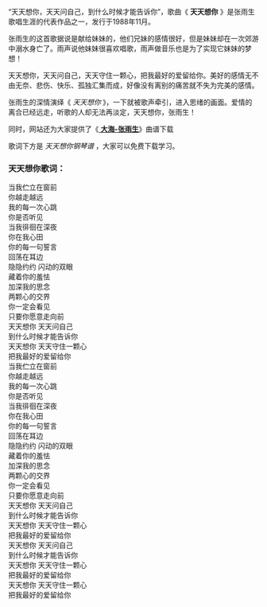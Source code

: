 

“天天想你，天天问自己，到什么时候才能告诉你”，歌曲《 **天天想你** 》是张雨生歌唱生涯的代表作品之一，发行于1988年11月。

张雨生的这首歌据说是献给妹妹的，他们兄妹的感情很好，但是妹妹却在一次郊游中溺水身亡了。雨声说他妹妹很喜欢唱歌，雨声做音乐也是为了实现它妹妹的梦想！

天天想你，天天问自己，天天守住一颗心，把我最好的爱留给你。美好的感情无不由无奈、悲伤、快乐、孤独汇集而成，好像没有离别的痛苦就不失为完美的感情。

张雨生的深情演绎《 _天天想你_ 》，一下就被歌声牵引，进入思绪的画面。爱情的离合已经远走，听歌的人却无法再淡定，天天想你，张雨生！

同时，网站还为大家提供了《[ **大海-张雨生**](Music-5531-大海-张雨生.html "大海-张雨生")》曲谱下载

歌词下方是 _天天想你钢琴谱_ ，大家可以免费下载学习。

### 天天想你歌词：

当我伫立在窗前  
你越走越远  
我的每一次心跳  
你是否听见  
当我徘徊在深夜  
你在我心田  
你的每一句誓言  
回荡在耳边  
隐隐约约 闪动的双眼  
藏着你的羞怯  
加深我的思念  
两颗心的交界  
你一定会看见  
只要你愿意走向前  
天天想你 天天问自己  
到什么时候才能告诉你  
天天想你 天天守住一颗心  
把我最好的爱留给你  
当我伫立在窗前  
你越走越远  
我的每一次心跳  
你是否听见  
当我徘徊在深夜  
你在我心田  
你的每一句誓言  
回荡在耳边  
隐隐约约 闪动的双眼  
藏着你的羞怯  
加深我的思念  
两颗心的交界  
你一定会看见  
只要你愿意走向前  
天天想你 天天问自己  
到什么时候才能告诉你  
天天想你 天天守住一颗心  
把我最好的爱留给你  
天天想你 天天问自己  
到什么时候才能告诉你  
天天想你 天天守住一颗心  
把我最好的爱留给你  
天天想你 天天守住一颗心  
把我最好的爱留给你

